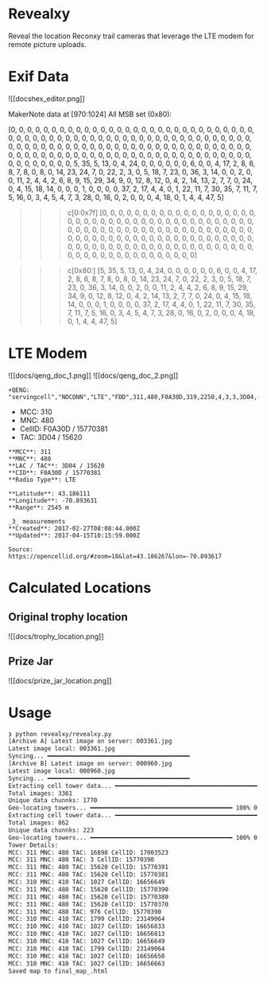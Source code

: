 # Revealxy

Reveal the location Reconxy trail cameras that leverage the LTE modem for remote picture uploads.

# Exif Data

![[docshex_editor.png]]

MakerNote data at [970:1024]
All MSB set (0x80):

[0, 0, 0, 0, 0, 0, 0, 0, 0, 0, 0, 0, 0, 0, 0, 0, 0, 0, 0, 0, 0, 0, 0, 0, 0, 0, 0, 0, 0, 0, 0, 0, 0, 0, 0, 0, 0, 0, 0, 0, 0, 0, 0, 0, 0, 0, 0, 0, 0, 0, 0, 0, 0, 0, 0, 0, 0, 0, 0, 0, 0, 0, 0, 0, 0, 0, 0, 0, 0, 0, 0, 0, 0, 0, 0, 0, 0, 0, 0, 0, 0, 0, 0, 0, 0, 0, 0, 0, 0, 0, 0, 0, 0, 0, 0, 0, 0, 0, 0, 0, 0, 0, 0, 0, 0, 0, 0, 0, 0, 0, 0, 0, 0, 0, 0, 0, 0, 0, 0, 0, 0, 0, 0, 0, 0, 0, 0, 0, 5, 35, 5, 13, 0, 4, 24, 0, 0, 0, 0, 0, 0, 6, 0, 0, 4, 17, 2, 8, 6, 8, 7, 8, 0, 8, 0, 14, 23, 24, 7, 0, 22, 2, 3, 0, 5, 18, 7, 23, 0, 36, 3, 14, 0, 0, 2, 0, 0, 11, 2, 4, 4, 2, 6, 8, 9, 15, 29, 34, 9, 0, 12, 8, 12, 0, 4, 2, 14, 13, 2, 7, 7, 0, 24, 0, 4, 15, 18, 14, 0, 0, 0, 1, 0, 0, 0, 0, 37, 2, 17, 4, 4, 0, 1, 22, 11, 7, 30, 35, 7, 11, 7, 5, 16, 0, 3, 4, 5, 4, 7, 3, 28, 0, 16, 0, 2, 0, 0, 0, 4, 18, 0, 1, 4, 4, 47, 5]

>>> c[0:0x7f]
[0, 0, 0, 0, 0, 0, 0, 0, 0, 0, 0, 0, 0, 0, 0, 0, 0, 0, 0, 0, 0, 0, 0, 0, 0, 0, 0, 0, 0, 0, 0, 0, 0, 0, 0, 0, 0, 0, 0, 0, 0, 0, 0, 0, 0, 0, 0, 0, 0, 0, 0, 0, 0, 0, 0, 0, 0, 0, 0, 0, 0, 0, 0, 0, 0, 0, 0, 0, 0, 0, 0, 0, 0, 0, 0, 0, 0, 0, 0, 0, 0, 0, 0, 0, 0, 0, 0, 0, 0, 0, 0, 0, 0, 0, 0, 0, 0, 0, 0, 0, 0, 0, 0, 0, 0, 0, 0, 0, 0, 0, 0, 0, 0, 0, 0, 0, 0, 0, 0, 0, 0, 0, 0, 0, 0, 0, 0]

>>> c[0x80:]
[5, 35, 5, 13, 0, 4, 24, 0, 0, 0, 0, 0, 0, 6, 0, 0, 4, 17, 2, 8, 6, 8, 7, 8, 0, 8, 0, 14, 23, 24, 7, 0, 22, 2, 3, 0, 5, 18, 7, 23, 0, 36, 3, 14, 0, 0, 2, 0, 0, 11, 2, 4, 4, 2, 6, 8, 9, 15, 29, 34, 9, 0, 12, 8, 12, 0, 4, 2, 14, 13, 2, 7, 7, 0, 24, 0, 4, 15, 18, 14, 0, 0, 0, 1, 0, 0, 0, 0, 37, 2, 17, 4, 4, 0, 1, 22, 11, 7, 30, 35, 7, 11, 7, 5, 16, 0, 3, 4, 5, 4, 7, 3, 28, 0, 16, 0, 2, 0, 0, 0, 4, 18, 0, 1, 4, 4, 47, 5]

# LTE Modem

![[docs/qeng_doc_1.png]]
![[docs/qeng_doc_2.png]]


```
+QENG: "servingcell","NOCONN","LTE","FDD",311,480,F0A30D,319,2250,4,3,3,3D04,-79,-8,-54,16,44
```

- MCC: 310
- MNC: 480
- CellID: F0A30D / 15770381
- TAC: 3D04 / 15620

```
**MCC**: 311  
**MNC**: 480  
**LAC / TAC**: 3D04 / 15620  
**CID**: F0A30D / 15770381  
**Radio Type**: LTE

**Latitude**: 43.186111  
**Longitude**: -70.893631  
**Range**: 2545 m  
  
_3_ measurements  
**Created**: 2017-02-27T08:08:44.000Z  
**Updated**: 2017-04-15T10:15:59.000Z

Source:
https://opencellid.org/#zoom=18&lat=43.186267&lon=-70.893617
```

# Calculated Locations

## Original trophy location

![[docs/trophy_location.png]]

## Prize Jar

![[docs/prize_jar_location.png]]

# Usage

```bash
❯ python revealxy/revealxy.py
[Archive A] Latest image on server: 003361.jpg
Latest image local: 003361.jpg
Syncing... ━━━━━━━━━━━━━━━━━━━━━━━━━━━━━━━━━━━━━━━━   
[Archive B] Latest image on server: 000960.jpg
Latest image local: 000960.jpg
Syncing... ━━━━━━━━━━━━━━━━━━━━━━━━━━━━━━━━━━━━━━━━   
Extracting cell tower data... ━━━━━━━━━━━━━━━━━━━━━━━━━━━━━━━━━━━━━━━━ 100% 0:00:10
Total images: 3361
Unique data chunnks: 1770
Geo-locating towers... ━━━━━━━━━━━━━━━━━━━━━━━━━━━━━━━━━━━━━━━━ 100% 0:00:00
Extracting cell tower data... ━━━━━━━━━━━━━━━━━━━━━━━━━━━━━━━━━━━━━━━━ 100% 0:00:02
Total images: 862
Unique data chunnks: 223
Geo-locating towers... ━━━━━━━━━━━━━━━━━━━━━━━━━━━━━━━━━━━━━━━━ 100% 0:00:00
Tower Details:
MCC: 311 MNC: 480 TAC: 16898 CellID: 17003523
MCC: 311 MNC: 480 TAC: 3 CellID: 15770390
MCC: 311 MNC: 480 TAC: 15620 CellID: 15770391
MCC: 311 MNC: 480 TAC: 15620 CellID: 15770381
MCC: 310 MNC: 410 TAC: 1027 CellID: 16656649
MCC: 311 MNC: 480 TAC: 15620 CellID: 15770390
MCC: 311 MNC: 480 TAC: 15620 CellID: 15770380
MCC: 311 MNC: 480 TAC: 15620 CellID: 15770370
MCC: 311 MNC: 480 TAC: 976 CellID: 15770390
MCC: 310 MNC: 410 TAC: 1799 CellID: 23149064
MCC: 310 MNC: 410 TAC: 1027 CellID: 16656833
MCC: 310 MNC: 410 TAC: 1027 CellID: 16656813
MCC: 310 MNC: 410 TAC: 1027 CellID: 16656649
MCC: 310 MNC: 410 TAC: 1799 CellID: 23149064
MCC: 310 MNC: 410 TAC: 1027 CellID: 16656650
MCC: 310 MNC: 410 TAC: 1027 CellID: 16656663
Saved map to final_map_.html
```